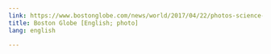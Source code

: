 ```yaml
---
link: https://www.bostonglobe.com/news/world/2017/04/22/photos-science-marches-around-world/37KSSmOO7MO7uyR5rUtpzH/story.html
title: Boston Globe [English; photo]
lang: english

---
```

